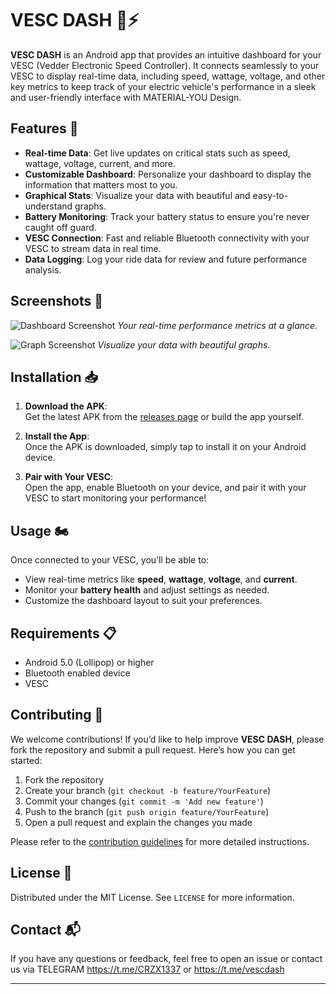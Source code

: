# VESC DASH 📱⚡️

**VESC DASH** is an Android app that provides an intuitive dashboard for your VESC (Vedder Electronic Speed Controller). It connects seamlessly to your VESC to display real-time data, including speed, wattage, voltage, and other key metrics to keep track of your electric vehicle's performance in a sleek and user-friendly interface with MATERIAL-YOU Design.

## Features 🚀

- **Real-time Data**: Get live updates on critical stats such as speed, wattage, voltage, current, and more. 
- **Customizable Dashboard**: Personalize your dashboard to display the information that matters most to you.
- **Graphical Stats**: Visualize your data with beautiful and easy-to-understand graphs.
- **Battery Monitoring**: Track your battery status to ensure you're never caught off guard.
- **VESC Connection**: Fast and reliable Bluetooth connectivity with your VESC to stream data in real time.
- **Data Logging**: Log your ride data for review and future performance analysis.

## Screenshots 📸

![Dashboard Screenshot](assets/dashboard_example.png)
*Your real-time performance metrics at a glance.*

![Graph Screenshot](assets/graph_example.png)
*Visualize your data with beautiful graphs.*

## Installation 📥

1. **Download the APK**:  
   Get the latest APK from the [releases page](https://github.com/CRzx1337/VESC-DASH/releases) or build the app yourself.

2. **Install the App**:  
   Once the APK is downloaded, simply tap to install it on your Android device.

3. **Pair with Your VESC**:  
   Open the app, enable Bluetooth on your device, and pair it with your VESC to start monitoring your performance!

## Usage 🏍️

Once connected to your VESC, you’ll be able to:

- View real-time metrics like **speed**, **wattage**, **voltage**, and **current**.
- Monitor your **battery health** and adjust settings as needed.
- Customize the dashboard layout to suit your preferences.

## Requirements 📋

- Android 5.0 (Lollipop) or higher
- Bluetooth enabled device
- VESC

## Contributing 🤝

We welcome contributions! If you’d like to help improve **VESC DASH**, please fork the repository and submit a pull request. Here’s how you can get started:

1. Fork the repository
2. Create your branch (`git checkout -b feature/YourFeature`)
3. Commit your changes (`git commit -m 'Add new feature'`)
4. Push to the branch (`git push origin feature/YourFeature`)
5. Open a pull request and explain the changes you made

Please refer to the [contribution guidelines](CONTRIBUTING.md) for more detailed instructions.

## License 📜

Distributed under the MIT License. See `LICENSE` for more information.

## Contact 📬

If you have any questions or feedback, feel free to open an issue or contact us via TELEGRAM https://t.me/CRZX1337 or https://t.me/vescdash 

---
